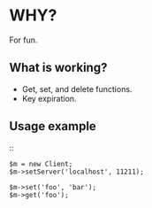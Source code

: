 # WHY?
For fun.

## What is working?
- Get, set, and delete functions.
- Key expiration.

## Usage example

::

    $m = new Client;
    $m->setServer('localhost', 11211);

    $m->set('foo', 'bar');
    $m->get('foo');